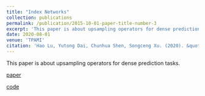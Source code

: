 ```yaml
---
title: "Index Networks"
collection: publications
permalink: /publication/2015-10-01-paper-title-number-3
excerpt: 'This paper is about upsampling operators for dense prediction tasks.'
date: 2020-08-01
venue: 'TPAMI'
citation: 'Hao Lu, Yutong Dai, Chunhua Shen, Songceng Xu. (2020). &quot;Index Networks.&quot; <i>TPAMI</i>. 2020.'
---
```

This paper is about upsampling operators for dense prediction tasks.

[paper](https://ieeexplore.ieee.org/abstract/document/9123580)

[code](https://github.com/poppinace/indexnet_matting)

